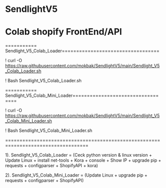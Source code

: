 # SendlightV5

# Colab shopify FrontEnd/API #

=========== Sendlight_V5_Colab_Loader==================================

! curl -O https://raw.githubusercontent.com/mokbak/SendlightV5/main/Sendlight_V5_Colab_Loader.sh

! Bash Sendlight_V5_Colab_Loader.sh


=========== Sendlight_V5_Colab_Mini_Loader==================================

! curl -O https://raw.githubusercontent.com/mokbak/SendlightV5/main/Sendlight_V5_Colab_Mini_Loader.sh

! Bash Sendlight_V5_Colab_Mini_Loader.sh

===================================================================================

1). Sendlight_V5_Colab_Loader = (Ceck python version & linux version + Update Linux + install net-tools + Kora + console + Show IP + upgrade pip + requests + configparser + ShopifyAPI + kora)


2). Sendlight_V5_Colab_Mini_Loader = (Update Linux + upgrade pip + requests + configparser + ShopifyAPI)
